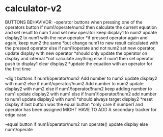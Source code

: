 # calculator-v2

BUTTONS BEHAVIVOR:
-operator buttons
    when pressing one of the operators button
    if num1/operate/num2
        then calculate the current equation
        and set result to num 1 and set new operator
        keep display1 to num2 
        update display2 to num1 with the new operator
            *if pressed operator again and again, keep num2 the same 
            *but change num1 to new result calculated with the pressed operator
    else if num1/operate and not num2
        set new operator,
        update display with new operator
            *should only update the operator on display and internal
            *not calculate anything
    else if num1
        then set operator 
        push to display1
        clear display2
            *update the equation with an operator for the first time
            
-digit buttons
    if num1/operator/num2
    	Add number to num2
    	update display2 with num2
    else if num1/operator/!num2
    	Add number to num2
    	update display2 with num2
    else if num1/!operator/!num2
    	keep adding number to num1
    	update display2 with num1
    else if !num1/!operator/!num2
    	add number to num1
    	update display2 with num1
    *should always target display2
    *reset display if last button was the equal button
    *only care if number1 and operator has been assigned
MIGHT HAVE TO ADD A secondary tracker for edge case
    	
-equal button
    if num1/operator/num2
    	run operate()
    	update display
    else num1/operate

